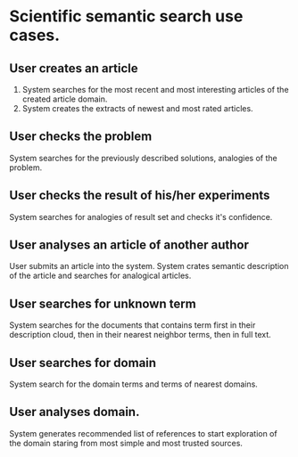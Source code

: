 # Scientific semantic search use cases.

## User creates an article
 1. System searches for the most recent and most interesting articles of the created article domain.
 1. System creates the extracts of newest and most rated articles.
 
## User checks the problem
 System searches for the previously described solutions, analogies of the problem.
 
## User checks the result of his/her experiments
 System searches for analogies of result set and checks it's confidence.  

## User analyses an article of another author 
 User submits an article into the system. System crates semantic description of the article and searches for analogical articles.

## User searches for unknown term
 System searches for the documents that contains term first in their description cloud, then in their nearest neighbor terms, then in full text.

## User searches for domain
 System search for the domain terms and terms of nearest domains.

## User analyses domain.
 System generates recommended list of references to start exploration of the domain staring from most simple and most trusted sources.
